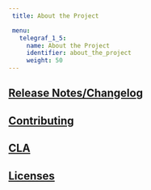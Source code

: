 ```yaml
---
 title: About the Project

 menu:
   telegraf_1_5:
     name: About the Project
     identifier: about_the_project
     weight: 50
---
```


## [Release Notes/Changelog](/telegraf/v1.5/about_the_project/release-notes-changelog/)

## [Contributing](https://github.com/influxdata/influxdb/blob/master/CONTRIBUTING.md)

## [CLA](https://influxdata.com/community/cla/)

## [Licenses](https://github.com/influxdata//blob/master/LICENSE)
